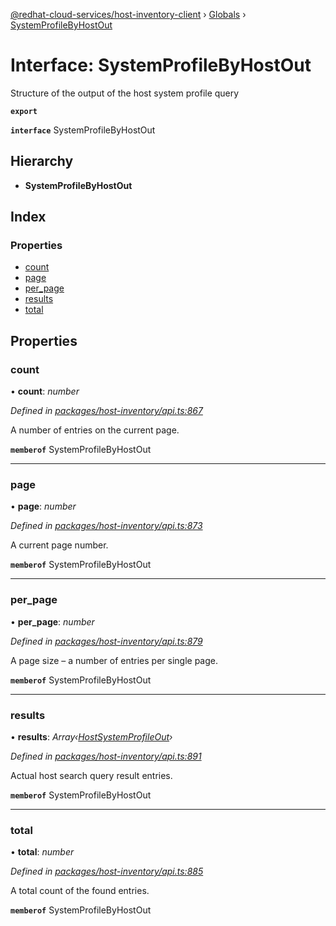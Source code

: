 [@redhat-cloud-services/host-inventory-client](../README.md) › [Globals](../globals.md) › [SystemProfileByHostOut](systemprofilebyhostout.md)

# Interface: SystemProfileByHostOut

Structure of the output of the host system profile query

**`export`** 

**`interface`** SystemProfileByHostOut

## Hierarchy

* **SystemProfileByHostOut**

## Index

### Properties

* [count](systemprofilebyhostout.md#count)
* [page](systemprofilebyhostout.md#page)
* [per_page](systemprofilebyhostout.md#per_page)
* [results](systemprofilebyhostout.md#results)
* [total](systemprofilebyhostout.md#total)

## Properties

###  count

• **count**: *number*

*Defined in [packages/host-inventory/api.ts:867](https://github.com/RedHatInsights/javascript-clients/blob/master/packages/host-inventory/api.ts#L867)*

A number of entries on the current page.

**`memberof`** SystemProfileByHostOut

___

###  page

• **page**: *number*

*Defined in [packages/host-inventory/api.ts:873](https://github.com/RedHatInsights/javascript-clients/blob/master/packages/host-inventory/api.ts#L873)*

A current page number.

**`memberof`** SystemProfileByHostOut

___

###  per_page

• **per_page**: *number*

*Defined in [packages/host-inventory/api.ts:879](https://github.com/RedHatInsights/javascript-clients/blob/master/packages/host-inventory/api.ts#L879)*

A page size – a number of entries per single page.

**`memberof`** SystemProfileByHostOut

___

###  results

• **results**: *Array‹[HostSystemProfileOut](hostsystemprofileout.md)›*

*Defined in [packages/host-inventory/api.ts:891](https://github.com/RedHatInsights/javascript-clients/blob/master/packages/host-inventory/api.ts#L891)*

Actual host search query result entries.

**`memberof`** SystemProfileByHostOut

___

###  total

• **total**: *number*

*Defined in [packages/host-inventory/api.ts:885](https://github.com/RedHatInsights/javascript-clients/blob/master/packages/host-inventory/api.ts#L885)*

A total count of the found entries.

**`memberof`** SystemProfileByHostOut
